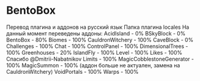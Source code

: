 # BentoBox
Перевод плагина и аддонов на русский язык
Папка плагина locales
На данный момент переведены аддоны:
AcidIsland - 0%
BSkyBlock - 0%
BentoBox - 80%
Biomes - 100%
CauldronWitchery - 100%
CaveBlock - 0%
Challenges - 100%
Chat - 100%
ControlPanel - 100%
DimensionalTrees - 100%
Greenhouses - 20%
IslandFly - 100%
Level - 100%
Likes - 100% Спасибо @Dmitrii-Nabatnikov
Limits - 100%
MagicCobblestoneGenerator - 100%
MagicSummon - 100% (аддон больше не актуален, замена на CauldronWitchery)
VoidPortals - 100%
Warps - 100%
